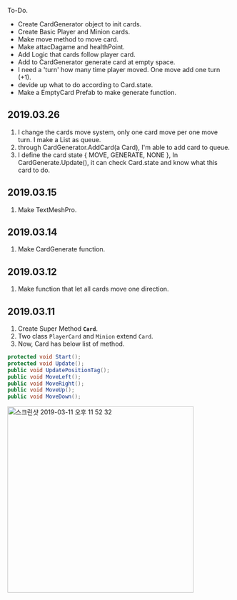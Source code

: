 To-Do.  
- Create CardGenerator object to init cards.  
- Create Basic Player and Minion cards.  
- Make move method to move card.  
- Make attacDagame and healthPoint.  
- Add Logic that cards follow player card.  
- Add to CardGenerator generate card at empty space.  
- I need a 'turn' how many time player moved. One move add one turn (+1).
- devide up what to do according to Card.state.
- Make a EmptyCard Prefab to make generate function.
  
 
## 2019.03.26
1. I change the cards move system, only one card move per one move turn. I make a List<Card> as queue.  
2. through CardGenerator.AddCard(a Card), I'm able to add card to queue.
3. I define the card state { MOVE, GENERATE, NONE }, In CardGenerate.Update(), it can check Card.state and know what this card to do.

## 2019.03.15
1. Make TextMeshPro.

## 2019.03.14
1. Make CardGenerate function.

## 2019.03.12
1. Make function that let all cards move one direction.


## 2019.03.11
1. Create Super Method __`Card`__. 
2. Two class `PlayerCard` and `Minion` extend `Card`.
3. Now, Card has below list of method.
```C#
protected void Start();
protected void Update();
public void UpdatePositionTag();
public void MoveLeft();
public void MoveRight();
public void MoveUp();
public void MoveDown();
```

<img width="417" alt="스크린샷 2019-03-11 오후 11 52 32" src="https://user-images.githubusercontent.com/14961794/54133071-c25a0100-4458-11e9-8986-3524e46d95c9.png">

